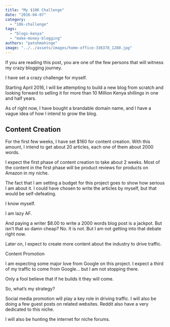 ```yaml
---
title: "My $10K Challenge"
date: "2016-04-07"
category: 
  - "10k-challenge"
tags: 
  - "blogs-kenya"
  - "make-money-blogging"
authors: "patohmahinge"
image: "../../assets/images/home-office-336378_1280.jpg"
---
```


If you are reading this post, you are one of the few persons that will witness my crazy blogging journey.

I have set a crazy challenge for myself.

Starting April 2016, I will be attempting to build a new blog from scratch and looking forward to selling it for more than 10 Million Kenya shillings in one and half years.

As of right now, I have bought a brandable domain name, and I have a vague idea of how I intend to grow the blog.

## Content Creation

For the first few weeks, I have set $160 for content creation. With this amount, I intend to get about 20 articles, each one of them about 2000 words.

I expect the first phase of content creation to take about 2 weeks. Most of the content in the first phase will be product reviews for products on Amazon in my niche.

The fact that I am setting a budget for this project goes to show how serious I am about it. I could have chosen to write the articles by myself, but that would be self-defeating.

I know myself.

I am lazy AF.

And paying a writer $8.00 to write a 2000 words blog post is a jackpot. But isn’t that so damn cheap? No. It is not. But I am not getting into that debate right now.

Later on, I expect to create more content about the industry to drive traffic.

Content Promotion

I am expecting some major love from Google on this project. I expect a third of my traffic to come from Google… but I am not stopping there.

Only a fool believe that if he builds it they will come.

So, what’s my strategy?

Social media promotion will play a key role in driving traffic. I will also be doing a few guest posts on related websites. Reddit also have a very dedicated to this niche.

I will also be hunting the internet for niche forums.
